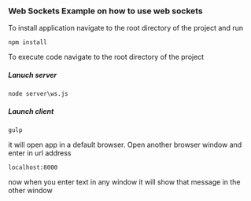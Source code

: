 ### Web Sockets Example on how to use web sockets

To install application navigate to the root directory of the project and run

```
npm install
```
To execute code navigate to the root directory of the project
##### Lanuch server
```
node server\ws.js
```
##### Launch client
```
gulp
```
it will open app in a default browser. Open another browser window and enter in url address
```
localhost:8000
```
now when you enter text in any window it will show that message in the other window


